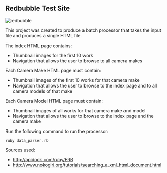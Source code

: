 ## Redbubble Test Site

![redbubble](http://i.imgur.com/zlk3bo1.png)

This project was created to produce a batch processor that takes the input file and produces a single HTML file.

The index HTML page contains:

* Thumbnail images for the first 10 work
* Navigation that allows the user to browse to all camera makes

Each Camera Make HTML page must contain:

* Thumbnail images of the first 10 works for that camera make
* Navigation that allows the user to browse to the index page and to all camera models of that make

Each Camera Model HTML page must contain:

* Thumbnail images of all works for that camera make and model
* Navigation that allows the user to browse to the index page and the camera make

Run the following command to run the processor:

```
ruby data_parser.rb
```

Sources used:

* http://apidock.com/ruby/ERB
* http://www.nokogiri.org/tutorials/searching_a_xml_html_document.html
